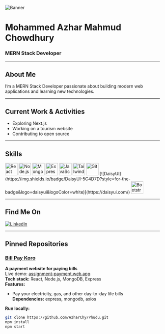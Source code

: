 <!-- Banner Image -->
![Banner](https://via.placeholder.com/900x200?text=MERN+Stack+Developer+Banner)

# Mohammed Azhar Mahmud Chowdhury  
### MERN Stack Developer

---

## About Me  
I’m a MERN Stack Developer passionate about building modern web applications and learning new technologies.

---

## Current Work & Activities  
- Exploring Next.js  
- Working on a tourism website  
- Contributing to open source  

---

## Skills  
<div>
  <img alt="React" src="https://cdn.jsdelivr.net/gh/devicons/devicon/icons/react/react-original.svg" width="40" height="40"/>
  <img alt="Node.js" src="https://cdn.jsdelivr.net/gh/devicons/devicon/icons/nodejs/nodejs-original.svg" width="40" height="40"/>
  <img alt="MongoDB" src="https://cdn.jsdelivr.net/gh/devicons/devicon/icons/mongodb/mongodb-original.svg" width="40" height="40"/>
  <img alt="Express" src="https://cdn.jsdelivr.net/gh/devicons/devicon/icons/express/express-original.svg" width="40" height="40"/>
  <img alt="JavaScript" src="https://cdn.jsdelivr.net/gh/devicons/devicon/icons/javascript/javascript-original.svg" width="40" height="40"/>
  <img alt="Tailwind CSS" src="https://upload.wikimedia.org/wikipedia/commons/d/d5/Tailwind_CSS_Logo.svg" width="40" height="40" />
  <img alt="Git" src="https://cdn.jsdelivr.net/gh/devicons/devicon/icons/git/git-original.svg" width="40" height="40"/>
 [![DaisyUI](https://img.shields.io/badge/DaisyUI-5C4D7D?style=for-the-badge&logo=daisyui&logoColor=white)](https://daisyui.com/)

  <img alt="Bootstrap" src="https://cdn.jsdelivr.net/gh/devicons/devicon/icons/bootstrap/bootstrap-plain.svg" width="40" height="40"/>
</div>

---

## Find Me On  
[![LinkedIn](https://img.shields.io/badge/LinkedIn-blue?logo=linkedin&logoColor=white)](https://www.linkedin.com/in/md-azhar-mahmud-chowdhury-aa867232a)

---

## Pinned Repositories  

### [Bill Pay Koro](https://github.com/AzharChy/Phudu)  
**A payment website for paying bills**  
Live demo: [assignment-payment.web.app](https://assignment-payment.web.app/)  
**Tech stack:** React, Node.js, MongoDB, Express  
**Features:**  
- Pay your electricity, gas, and other day-to-day life bills  
**Dependencies:** express, mongodb, axios  

**Run locally:**  
```bash
git clone https://github.com/AzharChy/Phudu.git
npm install
npm start
